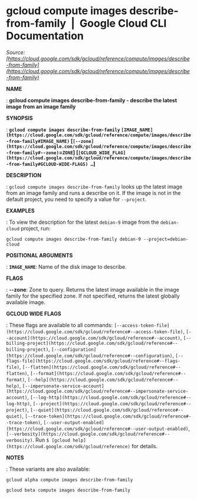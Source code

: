 # gcloud compute images describe-from-family  |  Google Cloud CLI Documentation

*Source: [https://cloud.google.com/sdk/gcloud/reference/compute/images/describe-from-family](https://cloud.google.com/sdk/gcloud/reference/compute/images/describe-from-family)*

**NAME**

: **gcloud compute images describe-from-family - describe the latest image from an image family**

**SYNOPSIS**

: **`gcloud compute images describe-from-family` `[IMAGE_NAME](https://cloud.google.com/sdk/gcloud/reference/compute/images/describe-from-family#IMAGE_NAME)` [`[--zone](https://cloud.google.com/sdk/gcloud/reference/compute/images/describe-from-family#--zone)`=`ZONE`] [`[GCLOUD_WIDE_FLAG](https://cloud.google.com/sdk/gcloud/reference/compute/images/describe-from-family#GCLOUD-WIDE-FLAGS) …`]**

**DESCRIPTION**

: `gcloud compute images describe-from-family` looks up the latest
image from an image family and runs a describe on it. If the image is not in the
default project, you need to specify a value for `--project`.

**EXAMPLES**

: To view the description for the latest
``debian-9`` image from the
``debian-cloud`` project, run:

```
gcloud compute images describe-from-family debian-9 --project=debian-cloud
```

**POSITIONAL ARGUMENTS**

: **`IMAGE_NAME`**:
Name of the disk image to describe.

**FLAGS**

: **--zone**:
Zone to query. Returns the latest image available in the image family for the
specified zone. If not specified, returns the latest globally available image.

**GCLOUD WIDE FLAGS**

: These flags are available to all commands: `[--access-token-file](https://cloud.google.com/sdk/gcloud/reference#--access-token-file)`,
`[--account](https://cloud.google.com/sdk/gcloud/reference#--account)`, `[--billing-project](https://cloud.google.com/sdk/gcloud/reference#--billing-project)`,
`[--configuration](https://cloud.google.com/sdk/gcloud/reference#--configuration)`,
`[--flags-file](https://cloud.google.com/sdk/gcloud/reference#--flags-file)`,
`[--flatten](https://cloud.google.com/sdk/gcloud/reference#--flatten)`, `[--format](https://cloud.google.com/sdk/gcloud/reference#--format)`, `[--help](https://cloud.google.com/sdk/gcloud/reference#--help)`, `[--impersonate-service-account](https://cloud.google.com/sdk/gcloud/reference#--impersonate-service-account)`,
`[--log-http](https://cloud.google.com/sdk/gcloud/reference#--log-http)`,
`[--project](https://cloud.google.com/sdk/gcloud/reference#--project)`, `[--quiet](https://cloud.google.com/sdk/gcloud/reference#--quiet)`, `[--trace-token](https://cloud.google.com/sdk/gcloud/reference#--trace-token)`, `[--user-output-enabled](https://cloud.google.com/sdk/gcloud/reference#--user-output-enabled)`,
`[--verbosity](https://cloud.google.com/sdk/gcloud/reference#--verbosity)`.
Run `$ [gcloud help](https://cloud.google.com/sdk/gcloud/reference)` for details.

**NOTES**

: These variants are also available:

```
gcloud alpha compute images describe-from-family
```

```
gcloud beta compute images describe-from-family
```
